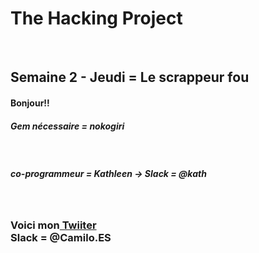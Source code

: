 <h1>The Hacking Project</h1>
<br/>
<h2>Semaine 2 - Jeudi = Le scrappeur fou</h2>
<h4>Bonjour!!</h4>
<h5>Gem nécessaire = nokogiri</h5>
<br/>
<h5>co-programmeur = Kathleen -> Slack = @kath</h5>
<br/>
<h3>Voici mon<a href="https://twitter.com/Camilo42Es?lang=fr"> Twiiter</a><br/>
Slack = @Camilo.ES <br/></h3>
